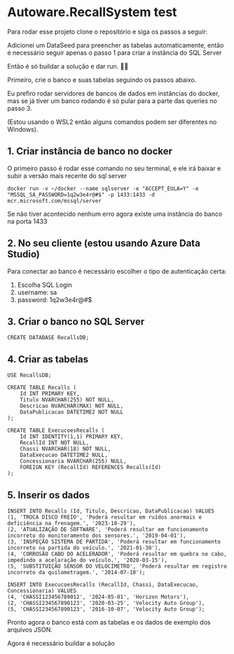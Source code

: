 ﻿# Autoware.RecallSystem test

Para rodar esse projeto clone o repositório e siga os passos a seguir:

Adicionei um DataSeed para preencher as tabelas automaticamente, então  
é necessário seguir apenas o passo 1 para criar a instância do SQL Server

Então é só buildar a solução e dar run. 🚀🚀



Primeiro, crie o banco e suas tabelas seguindo os passos abaixo.

Eu prefiro rodar servidores de bancos de dados em instâncias do docker,
mas se já tiver um banco rodando é só pular para a parte das queries no passo 3.

(Estou usando o WSL2 então alguns comandos podem ser diferentes no Windows).

## 1. Criar instância de banco no docker
O primeiro passo é rodar esse comando no seu terminal, e ele irá baixar e subir 
a versão mais recente do sql server

``` 
docker run -v ~/docker --name sqlserver -e "ACCEPT_EULA=Y" -e "MSSQL_SA_PASSWORD=1q2w3e4r@#$" -p 1433:1433 -d mcr.microsoft.com/mssql/server

```

Se não tiver acontecido nenhum erro agora existe uma instância do banco na porta 1433

## 2. No seu cliente (estou usando Azure Data Studio)
Para conectar ao banco é necessário escolher o tipo de autenticação certa:
1. Escolha SQL Login
2. username: sa
3. password: 1q2w3e4r@#$


## 3. Criar o banco no SQL Server

```
CREATE DATABASE RecallsDB;
```

## 4. Criar as tabelas 

```
USE RecallsDB;

CREATE TABLE Recalls (
    Id INT PRIMARY KEY,
    Titulo NVARCHAR(255) NOT NULL,
    Descricao NVARCHAR(MAX) NOT NULL,
    DataPublicacao DATETIME2 NOT NULL
);

CREATE TABLE ExecucoesRecalls (
    Id INT IDENTITY(1,1) PRIMARY KEY,
    RecallId INT NOT NULL,
    Chassi NVARCHAR(18) NOT NULL,
    DataExecucao DATETIME2 NULL,
    Concessionaria NVARCHAR(255) NULL,
    FOREIGN KEY (RecallId) REFERENCES Recalls(Id)
);
```

## 5. Inserir os dados

```
INSERT INTO Recalls (Id, Titulo, Descricao, DataPublicacao) VALUES
(1, 'TROCA DISCO FREIO', 'Poderá resultar em ruídos anormais e deficiência na frenagem.', '2023-10-29'),
(2, 'ATUALIZAÇÃO DE SOFTWARE', 'Poderá resultar em funcionamento incorreto do monitoramento dos sensores.', '2019-04-01'),
(3, 'INSPEÇÃO SISTEMA DE PARTIDA', 'Poderá resultar em funcionamento incorreto na partida do veículo.', '2021-01-30'),
(4, 'CORROSÃO CABO DO ACELERADOR', 'Poderá resultar em quebra no cabo, impedindo a acelaração do veículo.', '2020-03-15'),
(5, 'SUBSTITUIÇÃO SENSOR DO VELOCÍMETRO', 'Poderá resultar em registro incorreto da quilometragem.', '2014-07-10');

INSERT INTO ExecucoesRecalls (RecallId, Chassi, DataExecucao, Concessionaria) VALUES
(4, 'CHASSI123456789012', '2024-05-01', 'Horizon Motors'),
(2, 'CHASSI234567890123', '2020-03-25', 'Velocity Auto Group'),
(5, 'CHASSI234567890123', '2016-10-07', 'Velocity Auto Group');
```

Pronto agora o banco está com as tabelas e os dados de exemplo dos arquivos JSON.

Agora é necessário buildar a solução

